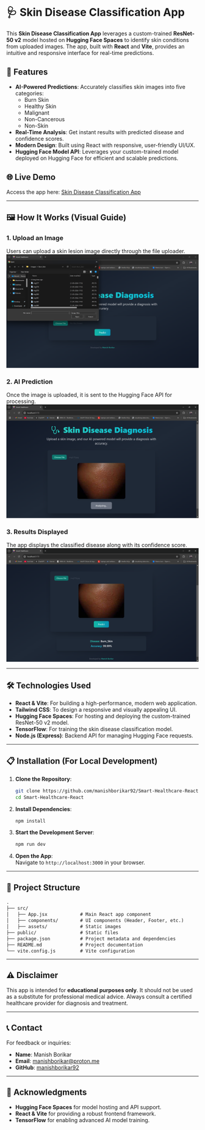 # 🩺 Skin Disease Classification App

This **Skin Disease Classification App** leverages a custom-trained **ResNet-50 v2** model hosted on **Hugging Face Spaces** to identify skin conditions from uploaded images. The app, built with **React** and **Vite**, provides an intuitive and responsive interface for real-time predictions.

## 🌟 Features
- **AI-Powered Predictions**: Accurately classifies skin images into five categories:
  - Burn Skin
  - Healthy Skin
  - Malignant
  - Non-Cancerous
  - Non-Skin
- **Real-Time Analysis**: Get instant results with predicted disease and confidence scores.
- **Modern Design**: Built using React with responsive, user-friendly UI/UX.
- **Hugging Face Model API**: Leverages your custom-trained model deployed on Hugging Face for efficient and scalable predictions.

## 🌐 Live Demo
Access the app here: [Skin Disease Classification App](https://smart-healthcare-react-vite.app/)  

---

## 🖼️ How It Works (Visual Guide)

### 1. Upload an Image  
Users can upload a skin lesion image directly through the file uploader.  
![Upload Image](./images/upload-image.png)

### 2. AI Prediction  
Once the image is uploaded, it is sent to the Hugging Face API for processing.  
![AI Prediction](./images/ai-prediction.png)

### 3. Results Displayed  
The app displays the classified disease along with its confidence score.  
![Results Display](./images/results-display.png)

---

## 🛠️ Technologies Used
- **React & Vite**: For building a high-performance, modern web application.
- **Tailwind CSS**: To design a responsive and visually appealing UI.
- **Hugging Face Spaces**: For hosting and deploying the custom-trained ResNet-50 v2 model.
- **TensorFlow**: For training the skin disease classification model.
- **Node.js (Express)**: Backend API for managing Hugging Face requests.

---

## 📋 Installation (For Local Development)
1. **Clone the Repository**:
   ```bash
   git clone https://github.com/manishborikar92/Smart-Healthcare-React.git
   cd Smart-Healthcare-React
   ```

2. **Install Dependencies**:
   ```bash
   npm install
   ```

3. **Start the Development Server**:
   ```bash
   npm run dev
   ```

4. **Open the App**:  
   Navigate to `http://localhost:3000` in your browser.

---

## 📂 Project Structure
```
.
├── src/
│   ├── App.jsx            # Main React app component
│   ├── components/        # UI components (Header, Footer, etc.)
│   ├── assets/            # Static images
├── public/                # Static files
├── package.json           # Project metadata and dependencies
├── README.md              # Project documentation
└── vite.config.js         # Vite configuration
```

---

## ⚠️ Disclaimer
This app is intended for **educational purposes only**. It should not be used as a substitute for professional medical advice. Always consult a certified healthcare provider for diagnosis and treatment.

---

## 📞 Contact
For feedback or inquiries:
- **Name**: Manish Borikar  
- **Email**: [manishborikar@proton.me](mailto:manishborikar@proton.me)  
- **GitHub**: [manishborikar92](https://github.com/manishborikar92)

---

## 🏅 Acknowledgments
- **Hugging Face Spaces** for model hosting and API support.
- **React & Vite** for providing a robust frontend framework.
- **TensorFlow** for enabling advanced AI model training.